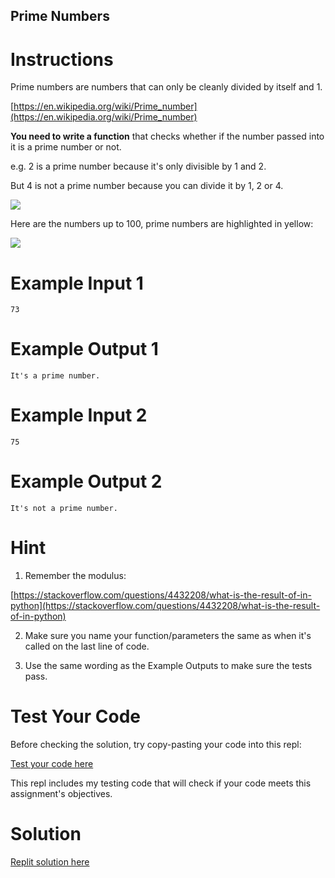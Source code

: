 ## Prime Numbers

# Instructions

Prime numbers are numbers that can only be cleanly divided by itself and 1. 

[https://en.wikipedia.org/wiki/Prime_number](https://en.wikipedia.org/wiki/Prime_number)


**You need to write a function** that checks whether if the number passed into it is a prime number or not.

e.g. 2 is a prime number because it's only divisible by 1 and 2.

But 4 is not a prime number because you can divide it by 1, 2 or 4.

 
 ![](https://cdn.fs.teachablecdn.com/s0gceS97QD6MP5RUT49H)

Here are the numbers up to 100, prime numbers are highlighted in yellow:

![](https://cdn.fs.teachablecdn.com/NZqVclSt2qAe8KhTsUtw)

# Example Input 1

```
73
```

# Example Output 1

```
It's a prime number.
```

# Example Input 2

```
75
```

# Example Output 2

```
It's not a prime number.
```

# Hint

1. Remember the modulus: 

[https://stackoverflow.com/questions/4432208/what-is-the-result-of-in-python](https://stackoverflow.com/questions/4432208/what-is-the-result-of-in-python)

2. Make sure you name your function/parameters the same as when it's called on the last line of code. 

3. Use the same wording as the Example Outputs to make sure the tests pass. 

# Test Your Code

Before checking the solution, try copy-pasting your code into this repl: 

[Test your code here](https://repl.it/@appbrewery/day-8-2-test-your-code)

This repl includes my testing code that will check if your code meets this assignment's objectives. 


# Solution

[Replit solution here](https://replit.com/@MihirMore1/day-8-2-exercise)

